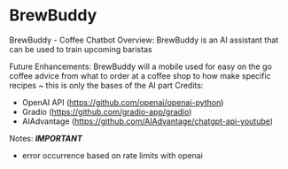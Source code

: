 # BrewBuddy
BrewBuddy - Coffee Chatbot
Overview: BrewBuddy is an AI assistant that can be used to train upcoming baristas

Future Enhancements: BrewBuddy will a mobile used for easy on the go coffee advice from what to order at a
coffee shop to how make specific recipes ~ this is only the bases of the AI part
Credits:
- OpenAI API (https://github.com/openai/openai-python)
- Gradio (https://github.com/gradio-app/gradio)
- AIAdvantage (https://github.com/AIAdvantage/chatgpt-api-youtube)

Notes:
***IMPORTANT***
- error occurrence based on rate limits with openai

